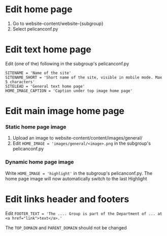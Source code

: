 # Edit home page

1. Go to website-content/website-{subgroup}
2. Select pelicanconf.py

# Edit text home page

Edit (one of the) following in the subgroup's pelicanconf.py

```
SITENAME = 'Name of the site'
SITENAME_SHORT = 'Short name of the site, visible in mobile mode. Max 5 characters'
SITELEAD = 'General text home page'
HOME_IMAGE_CAPTION = 'Caption under top image home page'
```

# Edit main image home page

### Static home page image

1. Upload an image to website-content/content/images/general/
2. Edit `HOME_IMAGE = 'images/general/<image>.png` in the subgroup's pelicanconf.py

### Dynamic home page image

Write `HOME_IMAGE = 'highlight'` in the subgroup's pelicanconf.py. The home page image will now automatically switch to the last Highlight

# Edit links header and footers

Edit ```FOOTER_TEXT = 'The .... Group is part of the Department of ... at <a href="link">text</a>.'```

The ```TOP_DOMAIN``` and ```PARENT_DOMAIN``` should not be changed
